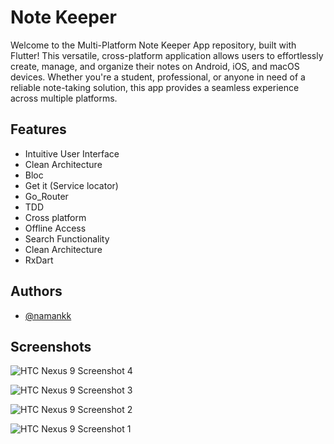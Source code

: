 
# Note Keeper

Welcome to the Multi-Platform Note Keeper App repository, built with Flutter! This versatile, cross-platform application allows users to effortlessly create, manage, and organize their notes on Android, iOS, and macOS devices. Whether you're a student, professional, or anyone in need of a reliable note-taking solution, this app provides a seamless experience across multiple platforms.

## Features

- Intuitive User Interface
- Clean Architecture
- Bloc
- Get it (Service locator)
- Go_Router
- TDD
- Cross platform
- Offline Access
- Search Functionality
- Clean Architecture
- RxDart


## Authors

- [@namankk](https://github.com/namankk)


## Screenshots

![HTC Nexus 9 Screenshot 4](https://github.com/namankk/note_keeper_flutter_app/assets/42471501/702deeb8-841c-4a7e-9811-35015fa572a4)

![HTC Nexus 9 Screenshot 3](https://github.com/namankk/note_keeper_flutter_app/assets/42471501/a81b2950-84e7-4e0f-9a82-cf0ba3472c66)

![HTC Nexus 9 Screenshot 2](https://github.com/namankk/note_keeper_flutter_app/assets/42471501/8c44b360-ce40-4b95-857c-2d0ec34871fe)


![HTC Nexus 9 Screenshot 1](https://github.com/namankk/note_keeper_flutter_app/assets/42471501/e4b6076f-3a4c-431a-be50-b1779314dc4a)

